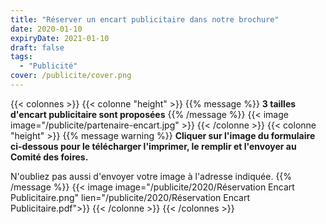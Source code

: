 ```yaml
---
title: "Réserver un encart publicitaire dans notre brochure"
date: 2020-01-10
expiryDate: 2021-01-10
draft: false
tags:
  - "Publicité"
cover: /publicite/cover.png
---
```


<!--more-->
{{< colonnes >}}
{{< colonne "height" >}}
{{% message %}}
**3 tailles d'encart publicitaire sont proposées**
{{% /message %}}
{{< image image="/publicite/partenaire-encart.jpg" >}}
{{< /colonne >}}
{{< colonne "height" >}}
{{% message warning %}}
**Cliquer sur l'image du formulaire ci-dessous pour le télécharger l'imprimer, le remplir et l'envoyer au Comité des foires.**

N'oubliez pas aussi d'envoyer votre image à l'adresse indiquée.
{{% /message %}}
{{< image image="/publicite/2020/Réservation Encart Publicitaire.png" lien="/publicite/2020/Réservation Encart Publicitaire.pdf">}}
{{< /colonne >}}
{{< /colonnes >}}